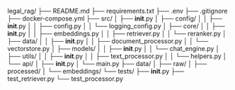 legal_rag/
├── README.md
├── requirements.txt
├── .env
├── .gitignore
├── docker-compose.yml
├── src/
│   ├── __init__.py
│   ├── config/
│   │   ├── __init__.py
│   │   ├── config.py
│   │   └── logging_config.py
│   ├── core/
│   │   ├── __init__.py
│   │   ├── embeddings.py
│   │   ├── retriever.py
│   │   └── reranker.py
│   ├── data/
│   │   ├── __init__.py
│   │   ├── document_processor.py
│   │   └── vectorstore.py
│   ├── models/
│   │   ├── __init__.py
│   │   └── chat_engine.py
│   ├── utils/
│   │   ├── __init__.py
│   │   ├── text_processor.py
│   │   └── helpers.py
│   └── api/
│       ├── __init__.py
│       └── main.py
├── data/
│   ├── raw/
│   ├── processed/
│   └── embeddings/
└── tests/
├── __init__.py
├── test_retriever.py
└── test_processor.py